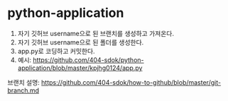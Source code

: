 # python-application

1. 자기 깃허브 username으로 된 브랜치를 생성하고 가져온다.
2. 자기 깃허브 username으로 된 폴더를 생성한다.
3. app.py로 코딩하고 커밋한다.
0. 예시: https://github.com/404-sdok/python-application/blob/master/kpjhg0124/app.py

브랜치 설명: https://github.com/404-sdok/how-to-github/blob/master/git-branch.md